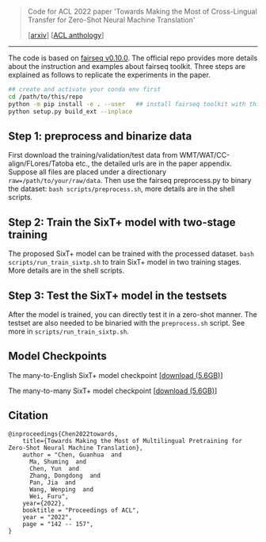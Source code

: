> Code for ACL 2022 paper 'Towards Making the Most of Cross-Lingual Transfer for Zero-Shot Neural Machine Translation' 
> 
> [[arxiv](https://arxiv.org/abs/2110.08547)] [[ACL anthology](https://aclanthology.org/2022.acl-long.12/)]

----

The code is based on [fairseq v0.10.0](https://github.com/pytorch/fairseq/tree/v0.10.0). The official repo provides more details about the instruction and examples about fairseq toolkit. Three steps are explained as follows to replicate the experiments in the paper.

```bash
## create and activate your conda env first
cd /path/to/this/repo
python -m pip install -e . --user   ## install fairseq toolkit with this repo
python setup.py build_ext --inplace
```


## Step 1: preprocess and binarize data

First download the training/validation/test data from WMT/WAT/CC-align/FLores/Tatoba etc., the detailed urls are in the paper appendix. Suppose all files are placed under a directionary `raw=/path/to/your/raw/data`. Then use the fairseq preprocess.py to binary the dataset: `bash scripts/preprocess.sh`, more details are in the shell scripts.


## Step 2: Train the SixT+ model with two-stage training

The proposed SixT+ model can be trained with the processed dataset. `bash scripts/run_train_sixtp.sh` to train SixT+ model in two training stages. More details are in the shell scripts.



## Step 3: Test the SixT+ model in the testsets

After the model is trained, you can directly test it in a zero-shot manner. The testset are also needed to be binaried with the `preprocess.sh` script. See more in `scripts/run_train_sixtp.sh`. 



## Model Checkpoints 

The many-to-English SixT+ model checkpoint [[download (5.6GB)](https://publicmodel.blob.core.windows.net/sixt/x2e.pt)]

The many-to-many SixT+ model checkpoint [[download (5.6GB)](https://publicmodel.blob.core.windows.net/sixt/x2x.pt)]


## Citation

```
@inproceedings{Chen2022towards,
    title={Towards Making the Most of Multilingual Pretraining for Zero-Shot Neural Machine Translation}, 
    author = "Chen, Guanhua  and
      Ma, Shuming  and
      Chen, Yun  and
      Zhang, Dongdong  and
      Pan, Jia  and
      Wang, Wenping  and
      Wei, Furu",
    year={2022},
    booktitle = "Proceedings of ACL",
    year = "2022",
    page = "142 -- 157",
}
```
